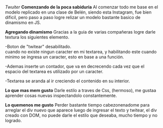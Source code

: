 *Twuiter*
**Comenzando de la poca sabiduria**
Al comenzar todo me base en el modelo replicado en una clase de Belén, siendo esta Instagram,
fue bien dificil, pero paso a paso logre relizar un modelo bastante basico de dinamismo en JS.

**Agregando dinamismo**
Gracias a la guia de varias compañeras logre darle textura los siguientes elemento.

-Boton de "twitear" desabilitado.  
cuando no existe ningun caracter en mi textarea, y habilitando este cuando minimo se ingresa un caracter, esto en base a una función.

-Ademas inserte un contador, que va en decrecendo cada vez que el espacio del textarea es utilizado por un caracter.

-Textarea se aranda al ir creciendo el contenido en su interior.

**Lo que mas mem gusto**
Darle estilo a traves de Css, (hermoso), me gustaa aprender cosas nuevas inspectandolo constantemente.

**Lo quemenos me gusto**
Perder bastante tiempo cabezonenadome para arreglar el div nuevo que aparece luego de ingresar el texto y twitear,
el div creado con DOM, no puede darle el estilo que deseaba, mucho tiempo y no logrado.
